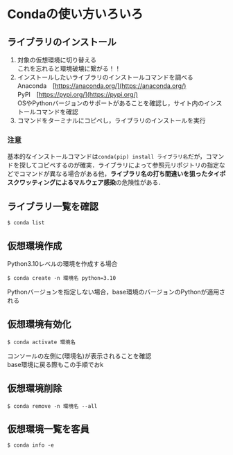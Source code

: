 # Condaの使い方いろいろ

## ライブラリのインストール
1. 対象の仮想環境に切り替える<br>これを忘れると環境破壊に繋がる！！
2. インストールしたいライブラリのインストールコマンドを調べる<br>Anaconda　[https://anaconda.org/](https://anaconda.org/)<br>PyPI　[https://pypi.org/](https://pypi.org/)<br>
OSやPythonバージョンのサポートがあることを確認し，サイト内のインストールコマンドを確認
3. コマンドをターミナルにコピペし，ライブラリのインストールを実行

### 注意
基本的なインストールコマンドは```conda(pip) install ライブラリ名```だが，コマンドを探してコピペするのが確実．ライブラリによって参照元リポジトリの指定などでコマンドが異なる場合がある他，**ライブラリ名の打ち間違いを狙ったタイポスクワッティングによるマルウェア感染**の危険性がある．

## ライブラリ一覧を確認

```shell
$ conda list
```

## 仮想環境作成

Python3.10レベルの環境を作成する場合
```shell
$ conda create -n 環境名 python=3.10
```
Pythonバージョンを指定しない場合，base環境のバージョンのPythonが適用される

## 仮想環境有効化

```shell
$ conda activate 環境名
```
コンソールの左側に(環境名)が表示されることを確認<br>
base環境に戻る際もこの手順でおk

## 仮想環境削除

```shell
$ conda remove -n 環境名 --all
```

## 仮想環境一覧を客員

```shell
$ conda info -e
```
